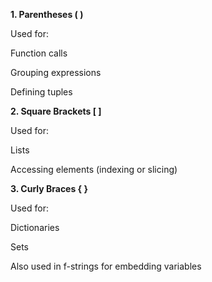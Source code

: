 **1. Parentheses ( )**

Used for:

Function calls

Grouping expressions

Defining tuples

**2. Square Brackets [ ]**

Used for:

Lists

Accessing elements (indexing or slicing)

**3. Curly Braces { }**

Used for:

Dictionaries

Sets

Also used in f-strings for embedding variables
